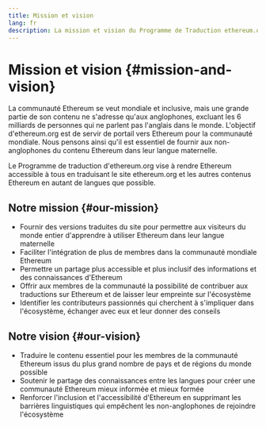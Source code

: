 ```yaml
---
title: Mission et vision
lang: fr
description: La mission et vision du Programme de Traduction ethereum.org
---
```


# Mission et vision {#mission-and-vision}

La communauté Ethereum se veut mondiale et inclusive, mais une grande partie de son contenu ne s'adresse qu'aux anglophones, excluant les 6 milliards de personnes qui ne parlent pas l'anglais dans le monde. L'objectif d'ethereum.org est de servir de portail vers Ethereum pour la communauté mondiale. Nous pensons ainsi qu'il est essentiel de fournir aux non-anglophones du contenu Ethereum dans leur langue maternelle.

Le Programme de traduction d'ethereum.org vise à rendre Ethereum accessible à tous en traduisant le site ethereum.org et les autres contenus Ethereum en autant de langues que possible.

## Notre mission {#our-mission}

- Fournir des versions traduites du site pour permettre aux visiteurs du monde entier d'apprendre à utiliser Ethereum dans leur langue maternelle
- Faciliter l'intégration de plus de membres dans la communauté mondiale Ethereum
- Permettre un partage plus accessible et plus inclusif des informations et des connaissances d'Ethereum
- Offrir aux membres de la communauté la possibilité de contribuer aux traductions sur Ethereum et de laisser leur empreinte sur l'écosystème
- Identifier les contributeurs passionnés qui cherchent à s'impliquer dans l'écosystème, échanger avec eux et leur donner des conseils

## Notre vision {#our-vision}

- Traduire le contenu essentiel pour les membres de la communauté Ethereum issus du plus grand nombre de pays et de régions du monde possible
- Soutenir le partage des connaissances entre les langues pour créer une communauté Ethereum mieux informée et mieux formée
- Renforcer l'inclusion et l'accessibilité d'Ethereum en supprimant les barrières linguistiques qui empêchent les non-anglophones de rejoindre l'écosystème
